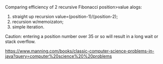 Comparing efficiency of 2 recursive Fibonacci position>value alogs:
1. straight up recursion value=(position-1)/(position-2);
2. recursion w/memoizaton;
3. simple iteration.

Caution: entering a position number over 35 or so will result in a long wait or stack overflow.

https://www.manning.com/books/classic-computer-science-problems-in-java?query=computer%20science%20%20problems
